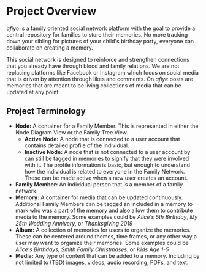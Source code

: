 # Project Overview

*afiye* is a family oriented social network platform with the goal to provide a central repository for families to store their memories. No more tracking down your sibling for pictures of your child's birthday party, everyone can collaborate on creating a memory.

This social network is designed to reinforce and strengthen connections that you already have through blood and family relations. We are not replacing platforms like Facebook or Instagram which focus on social media that is driven by attention through likes and comments. On *afiye* posts are memories that are meant to be living collections of media that can be updated at any point.

## Project Terminology

- **Node:** A container for a Family Member. This is represented in either the Node Diagram View or the Family Tree View.
  - **Active Node:** A node that is connected to a user account that contains detailed profile of the individual.
  - **Inactive Node:** A node that is not connected to a user account by can still be tagged in memories to signify that they were involved with it. The profile information is basic, but enough to understand how the individual is related to everyone in the Family Network. These can be made active when a new user creates an account.
- **Family Member:** An individual person that is a member of a family network.
- **Memory:** A container for media that can be updated continuously. Additional Family Members can be tagged an included in a memory to mark who was a part of the memory and also allow them to contribute media to the memory. Some examples could be *Alice's 5th Birthday*, *My 25th Wedding Annivery*, or *Thanksgiving 2019*
- **Album:** A collection of memories for users to organize the memories. These can be centered around themes, time frames, or any other way a user may want to organize their memories. Some examples could be *Alice's Birthdays*, *Smith Family Christmases*, or *Kids Age 1-5*
- **Media:** Any type of content that can be added to a memory. Including by not limited to (TBD) images, videos, audio recording, PDFs, and text.
